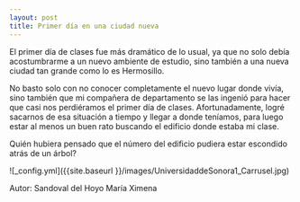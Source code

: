 ```yaml
---
layout: post
title: Primer día en una ciudad nueva
---
```


El primer día de clases fue más dramático de lo usual, ya que no solo debía acostumbrarme a un nuevo ambiente de estudio, sino también a una nueva ciudad tan grande como lo es Hermosillo.

No basto solo con no conocer completamente el nuevo lugar donde vivía, sino también que mi compañera de departamento se las ingenió para hacer que casi nos perdiéramos el primer día de clases. Afortunadamente, logré sacarnos de esa situación a tiempo y llegar a donde teníamos, para luego estar al menos un buen rato buscando el edificio donde estaba mi clase.

Quién hubiera pensado que el número del edificio pudiera estar escondido atrás de un árbol?


![_config.yml]({{site.baseurl }}/images/UniversidaddeSonora1_Carrusel.jpg)


Autor: Sandoval del Hoyo María Ximena

